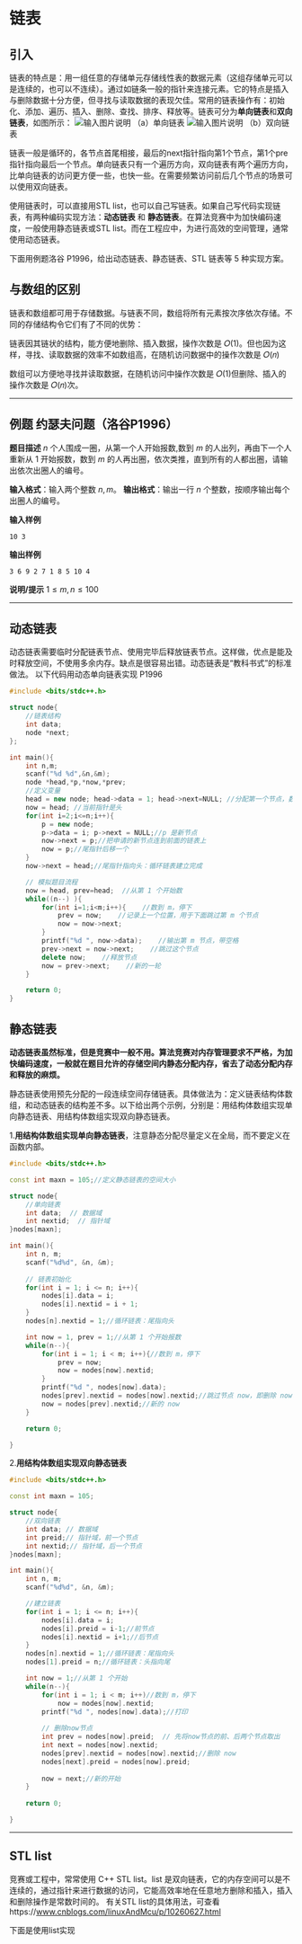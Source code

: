 # 链表
## 引入
链表的特点是：用一组任意的存储单元存储线性表的数据元素（这组存储单元可以是连续的，也可以不连续）。通过如链条一般的指针来连接元素。它的特点是插入与删除数据十分方便，但寻找与读取数据的表现欠佳。常用的链表操作有：初始化、添加、遍历、插入、删除、查找、排序、释放等。链表可分为**单向链表**和**双向链表**，如图所示：
![输入图片说明](/imgs/2025-10-29/7crkDek0ajYRGhJh.svg+xml)
（a）单向链表
![输入图片说明](/imgs/2025-10-29/T79Lx0sJ8LJEdt3O.png)
（b）双向链表

链表一般是循环的，各节点首尾相接，最后的next指针指向第1个节点，第1个pre指针指向最后一个节点。单向链表只有一个遍历方向，双向链表有两个遍历方向，比单向链表的访问更方便一些，也快一些。在需要频繁访问前后几个节点的场景可以使用双向链表。

使用链表时，可以直接用STL list，也可以自己写链表。如果自己写代码实现链表，有两种编码实现方法：**动态链表** 和 **静态链表**。在算法竞赛中为加快编码速度，一般使用静态链表或STL list。而在工程应中，为进行高效的空间管理，通常使用动态链表。

下面用例题洛谷 P1996，给出动态链表、静态链表、STL 链表等 5 种实现方案。

## 与数组的区别

链表和数组都可用于存储数据。与链表不同，数组将所有元素按次序依次存储。不同的存储结构令它们有了不同的优势：

链表因其链状的结构，能方便地删除、插入数据，操作次数是 𝑂(1)。但也因为这样，寻找、读取数据的效率不如数组高，在随机访问数据中的操作次数是 𝑂(𝑛)

数组可以方便地寻找并读取数据，在随机访问中操作次数是 𝑂(1)但删除、插入的操作次数是 𝑂(𝑛)次。

---
## 例题  约瑟夫问题（洛谷P1996）
**题目描述**
$n$ 个人围成一圈，从第一个人开始报数,数到 $m$ 的人出列，再由下一个人重新从 $1$ 开始报数，数到 $m$ 的人再出圈，依次类推，直到所有的人都出圈，请输出依次出圈人的编号。



**输入格式**：输入两个整数 $n,m$。
**输出格式**：输出一行 $n$ 个整数，按顺序输出每个出圈人的编号。

**输入样例**
```
10 3
```

**输出样例**
```
3 6 9 2 7 1 8 5 10 4
```

**说明/提示**
$1 \le m, n \le 100$

---


## 动态链表
动态链表需要临时分配链表节点、使用完毕后释放链表节点。这样做，优点是能及时释放空间，不使用多余内存。缺点是很容易出错。动态链表是“教科书式”的标准做法。
以下代码用动态单向链表实现 P1996
```C++
#include <bits/stdc++.h>

struct node{
	//链表结构
	int data;
	node *next;
};

int main(){
	int n,m;
	scanf("%d %d",&n,&m);
	node *head,*p,*now,*prev;
	//定义变量
	head = new node; head->data = 1; head->next=NULL; //分配第一个节点，数据置为 1
	now = head; //当前指针是头
	for(int i=2;i<=n;i++){
		p = new node;
		p->data = i; p->next = NULL;//p 是新节点
		now->next = p;//把申请的新节点连到前面的链表上
		now = p;//尾指针后移一个
	}
	now->next = head;//尾指针指向头：循环链表建立完成

	// 模拟题目流程
	now = head, prev=head;  //从第 1 个开始数
	while((n--) ){
		for(int i=1;i<m;i++){    //数到 m，停下
			prev = now;    //记录上一个位置，用于下面跳过第 m 个节点
			now = now->next;
		}
		printf("%d ", now->data);    //输出第 m 节点，带空格
		prev->next = now->next;    //跳过这个节点
		delete now;    //释放节点
		now = prev->next;    //新的一轮
	}

	return 0;
}
```


## 静态链表
**动态链表虽然标准，但是竞赛中一般不用。算法竞赛对内存管理要求不严格，为加快编码速度，一般就在题目允许的存储空间内静态分配内存，省去了动态分配内存和释放的麻烦。**

静态链表使用预先分配的一段连续空间存储链表。具体做法为：定义链表结构体数组，和动态链表的结构差不多。以下给出两个示例，分别是：用结构体数组实现单向静态链表、用结构体数组实现双向静态链表。

1.**用结构体数组实现单向静态链表**，注意静态分配尽量定义在全局，而不要定义在函数内部。
```C++
#include <bits/stdc++.h>

const int maxn = 105;//定义静态链表的空间大小

struct node{
	//单向链表
	int data;  // 数据域
	int nextid;  // 指针域
}nodes[maxn];

int main(){
	int n, m;
	scanf("%d%d", &n, &m);
	
	// 链表初始化
	for(int i = 1; i <= n; i++){
		nodes[i].data = i;
		nodes[i].nextid = i + 1;
	}
	nodes[n].nextid = 1;//循环链表：尾指向头

	int now = 1, prev = 1;//从第 1 个开始报数
	while(n--){
		for(int i = 1; i < m; i++){//数到 m，停下
			prev = now;
			now = nodes[now].nextid;
		}
		printf("%d ", nodes[now].data);
		nodes[prev].nextid = nodes[now].nextid;//跳过节点 now，即删除 now
		now = nodes[prev].nextid;//新的 now
	}

	return 0;

}
```

2.**用结构体数组实现双向静态链表**
```C++
#include <bits/stdc++.h>

const int maxn = 105;

struct node{
	//双向链表
	int data; // 数据域
	int preid;// 指针域，前一个节点
	int nextid;// 指针域，后一个节点
}nodes[maxn];

int main(){
	int n, m;
	scanf("%d%d", &n, &m);

	//建立链表
	for(int i = 1; i <= n; i++){
		nodes[i].data = i;
		nodes[i].preid = i-1;//前节点
		nodes[i].nextid = i+1;//后节点
	}
	nodes[n].nextid = 1;//循环链表：尾指向头
	nodes[1].preid = n;//循环链表：头指向尾

	int now = 1;//从第 1 个开始
	while(n--){
		for(int i = 1; i < m; i++)//数到 m，停下
			now = nodes[now].nextid;
		printf("%d ", nodes[now].data);//打印
		
		// 删除now节点
		int prev = nodes[now].preid;  // 先将now节点的前、后两个节点取出
		int next = nodes[now].nextid;
		nodes[prev].nextid = nodes[now].nextid;//删除 now
		nodes[next].preid = nodes[now].preid;
		
		now = next;//新的开始
	}
	
	return 0;

}
```

---

## STL list
竞赛或工程中，常常使用 C++ STL list。list 是双向链表，它的内存空间可以是不连续的，通过指针来进行数据的访问，它能高效率地在任意地方删除和插入，插入和删除操作是常数时间的。
有关STL list的具体用法，可查看https://www.cnblogs.com/linuxAndMcu/p/10260627.html

下面是使用list实现

<!--stackedit_data:
eyJoaXN0b3J5IjpbMTE2NjUzMTksLTIxMTQxODM4ODYsLTE5Nj
c0MTEyMjUsNTA2NTQ2NTUsMTk3NTMwNjAyNiwyMTQxMTUyNzAz
LDg3MTkxMDY5MSwxMjAzNTgzNzExLDI3MzYyNDQwNiwxMDc5Nz
c0NjA3LC0xODU5Nzk1NTVdfQ==
-->